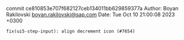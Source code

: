 commit ce810853e707f682127ceb134011bb629859377a
Author: Boyan Rakilovski <boyan.rakilovski@sap.com>
Date:   Tue Oct 10 21:00:08 2023 +0300

    fix(ui5-step-input): align decrement icon (#7654)

